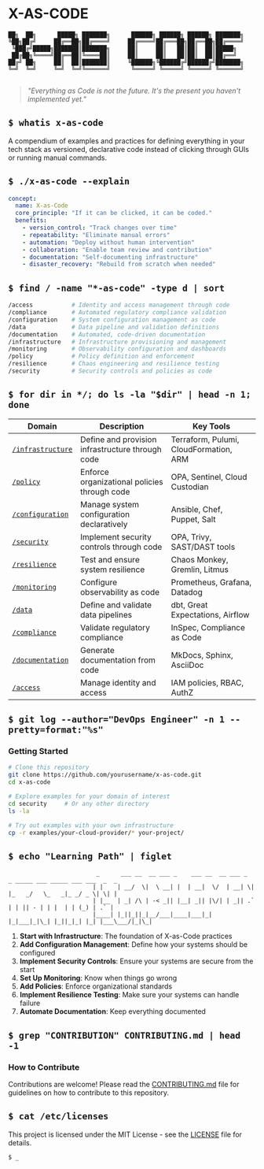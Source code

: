 # X-AS-CODE

```
██╗  ██╗      █████╗ ███████╗      ██████╗ ██████╗ ██████╗ ███████╗
╚██╗██╔╝     ██╔══██╗██╔════╝     ██╔════╝██╔═══██╗██╔══██╗██╔════╝
 ╚███╔╝█████╗███████║███████╗     ██║     ██║   ██║██║  ██║█████╗  
 ██╔██╗╚════╝██╔══██║╚════██║     ██║     ██║   ██║██║  ██║██╔══╝  
██╔╝ ██╗     ██║  ██║███████║     ╚██████╗╚██████╔╝██████╔╝███████╗
╚═╝  ╚═╝     ╚═╝  ╚═╝╚══════╝      ╚═════╝ ╚═════╝ ╚═════╝ ╚══════╝
                                                                    
```

> *"Everything as Code is not the future. It's the present you haven't implemented yet."*

## `$ whatis x-as-code`

A compendium of examples and practices for defining everything in your tech stack as versioned, 
declarative code instead of clicking through GUIs or running manual commands.

## `$ ./x-as-code --explain`

```yaml
concept:
  name: X-as-Code
  core_principle: "If it can be clicked, it can be coded."
  benefits:
    - version_control: "Track changes over time"
    - repeatability: "Eliminate manual errors"
    - automation: "Deploy without human intervention"
    - collaboration: "Enable team review and contribution"
    - documentation: "Self-documenting infrastructure"
    - disaster_recovery: "Rebuild from scratch when needed"
```

## `$ find / -name "*-as-code" -type d | sort`

```bash
/access           # Identity and access management through code
/compliance       # Automated regulatory compliance validation
/configuration    # System configuration management as code
/data             # Data pipeline and validation definitions
/documentation    # Automated, code-driven documentation
/infrastructure   # Infrastructure provisioning and management
/monitoring       # Observability configuration and dashboards
/policy           # Policy definition and enforcement
/resilience       # Chaos engineering and resilience testing
/security         # Security controls and policies as code
```

## `$ for dir in */; do ls -la "$dir" | head -n 1; done`

| Domain | Description | Key Tools |
|--------|-------------|-----------|
| [`/infrastructure`](/infrastructure) | Define and provision infrastructure through code | Terraform, Pulumi, CloudFormation, ARM |
| [`/policy`](/policy) | Enforce organizational policies through code | OPA, Sentinel, Cloud Custodian |
| [`/configuration`](/configuration) | Manage system configuration declaratively | Ansible, Chef, Puppet, Salt |
| [`/security`](/security) | Implement security controls through code | OPA, Trivy, SAST/DAST tools |
| [`/resilience`](/resilience) | Test and ensure system resilience | Chaos Monkey, Gremlin, Litmus |
| [`/monitoring`](/monitoring) | Configure observability as code | Prometheus, Grafana, Datadog |
| [`/data`](/data) | Define and validate data pipelines | dbt, Great Expectations, Airflow |
| [`/compliance`](/compliance) | Validate regulatory compliance | InSpec, Compliance as Code |
| [`/documentation`](/documentation) | Generate documentation from code | MkDocs, Sphinx, AsciiDoc |
| [`/access`](/access) | Manage identity and access | IAM policies, RBAC, AuthZ |

## `$ git log --author="DevOps Engineer" -n 1 --pretty=format:"%s"`

### Getting Started

```bash
# Clone this repository
git clone https://github.com/yourusername/x-as-code.git
cd x-as-code

# Explore examples for your domain of interest
cd security     # Or any other directory
ls -la

# Try out examples with your own infrastructure
cp -r examples/your-cloud-provider/* your-project/
```

## `$ echo "Learning Path" | figlet`

```
                         _      ___ __  __ ___ _    ___ __  __ ___ _  _ _____ ___ _____ ___ ___  _  _ 
                        | |    | __/  \|  \ __| |  | __|  \/  | __| \| |_   _/   \_   _|_ _/ _ \| \| |
                        | |__  | _| /\ | -< _|| |__| _|| |\/| | _|| .` | | || - | | |  | | (_) | .` |
                        |____| |_||_||_|__/___|____|___|_|  |_|___|_|\_| |_||_|_| |_| |___\___/|_|\_|
```

1. **Start with Infrastructure**: The foundation of X-as-Code practices
2. **Add Configuration Management**: Define how your systems should be configured
3. **Implement Security Controls**: Ensure your systems are secure from the start
4. **Set Up Monitoring**: Know when things go wrong
5. **Add Policies**: Enforce organizational standards
6. **Implement Resilience Testing**: Make sure your systems can handle failure
7. **Automate Documentation**: Keep everything documented

## `$ grep "CONTRIBUTION" CONTRIBUTING.md | head -1`

### How to Contribute

Contributions are welcome! Please read the [CONTRIBUTING.md](CONTRIBUTING.md) file for guidelines on how to contribute to this repository.

## `$ cat /etc/licenses`

This project is licensed under the MIT License - see the [LICENSE](LICENSE) file for details.

```
$ _
```
